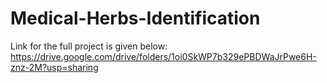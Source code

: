 # Medical-Herbs-Identification
Link for the full project is given below:
https://drive.google.com/drive/folders/1oi0SkWP7b329ePBDWaJrPwe6H-znz-2M?usp=sharing

